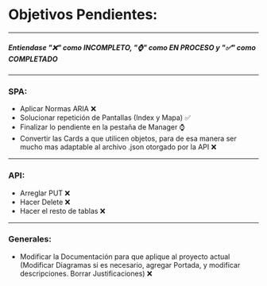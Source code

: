 # Objetivos Pendientes:
---------------------
##### Entiendase "❌" como INCOMPLETO, "⌚" como EN PROCESO y "✅" como COMPLETADO
---------------------
### SPA:
- Aplicar Normas ARIA ❌
- Solucionar repetición de Pantallas (Index y Mapa) ✅
- Finalizar lo pendiente en la pestaña de Manager ⌚
- Convertir las Cards a que utilicen objetos, para de esa manera ser mucho mas adaptable al archivo .json otorgado por la API ❌
---------------------
### API:
- Arreglar PUT ❌
- Hacer Delete ❌
- Hacer el resto de tablas ❌
---------------------
### Generales:
- Modificar la Documentación para que aplique al proyecto actual (Modificar Diagramas si es necesario, agregar Portada, y modificar descripciones. Borrar Justificaciones) ❌
